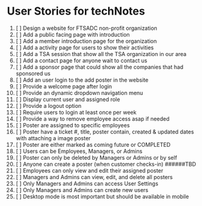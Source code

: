 # User Stories for techNotes

1. [ ] Design a website for FTSADC non-profit organization 
2. [ ] Add a public facing page with introduction  
3. [ ] Add a member introduction page for the organization
4. [ ] Add a activity page for users to show their activities
5. [ ] Add a TSA session that show all the TSA organization in our area
6. [ ] Add a contact page for anyone wait to contact us
7. [ ] Add a sponsor page that could show all the companies that had sponsored us
8. [ ] Add an user login to the add poster in the website
9. [ ] Provide a welcome page after login 
10. [ ] Provide an dynamic dropdown navigation menu
11. [ ] Display current user and assigned role 
12. [ ] Provide a logout option 
13. [ ] Require users to login at least once per week
14. [ ] Provide a way to remove employee access asap if needed 
15. [ ] Poster are assigned to specific employees 
16. [ ] Poster have a ticket #, title, poster contain, created & updated dates with attaching a image poster
17. [ ] Poster are either marked as coming future or COMPLETED 
18. [ ] Users can be Employees, Managers, or Admins 
19. [ ] Poster can only be deleted by Managers or Admins or by self
20. [ ] Anyone can create a poster (when customer checks-in) ######TBD
21. [ ] Employees can only view and edit their assigned poster  
22. [ ] Managers and Admins can view, edit, and delete all posters 
23. [ ] Only Managers and Admins can access User Settings 
24. [ ] Only Managers and Admins can create new users 
25. [ ] Desktop mode is most important but should be available in mobile 